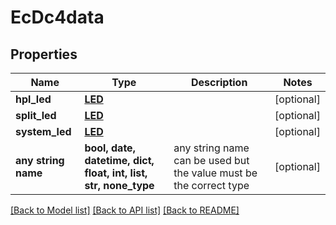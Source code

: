 # EcDc4data


## Properties
Name | Type | Description | Notes
------------ | ------------- | ------------- | -------------
**hpl_led** | [**LED**](LED.md) |  | [optional] 
**split_led** | [**LED**](LED.md) |  | [optional] 
**system_led** | [**LED**](LED.md) |  | [optional] 
**any string name** | **bool, date, datetime, dict, float, int, list, str, none_type** | any string name can be used but the value must be the correct type | [optional]

[[Back to Model list]](../README.md#documentation-for-models) [[Back to API list]](../README.md#documentation-for-api-endpoints) [[Back to README]](../README.md)


